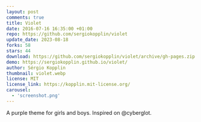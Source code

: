```yaml
---
layout: post
comments: true
title: Violet
date: 2016-07-16 16:35:00 +01:00
repo: https://github.com/sergiokopplin/violet
update_date: 2023-08-18
forks: 58
stars: 44
download: https://github.com/sergiokopplin/violet/archive/gh-pages.zip
demo: https://sergiokopplin.github.io/violet/
author: Sérgio Kopplin
thumbnail: violet.webp
license: MIT
license_link: https://kopplin.mit-license.org/
carousel:
  - 'screenshot.png'
---
```


A purple theme for girls and boys. Inspired on @cyberglot.
